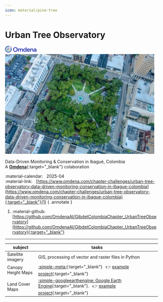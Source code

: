 ```yaml
---
icon: material/pine-tree
---
```


# Urban Tree Observatory
![](../imgs/omdena.png)  
![](../imgs/omdena_urban_tree.jpg)

Data-Driven Monitoring & Conservation in Ibagué, Colombia  
A [__Omdena__](https://www.omdena.com){:target="_blank"} colaboration

:material-calendar: &nbsp; 2025-04  
:material-link:  &nbsp; [https://www.omdena.com/chapter-challenges/urban-tree-observatory-data-driven-monitoring-conservation-in-ibague-colombia](https://www.omdena.com/chapter-challenges/urban-tree-observatory-data-driven-monitoring-conservation-in-ibague-colombia){:target="_blank"}(1)
{ .annotate }

1. :material-github: &nbsp; [https://github.com/OmdenaAI/GibdetColombiaChapter_UrbanTreeObservatory](https://github.com/OmdenaAI/GibdetColombiaChapter_UrbanTreeObservatory){:target="_blank"}

---

|subject|tasks|
|-|-|
|Satellite imagery|GIS, processing of vector and raster files in Python|
|Canopy Height Maps|[:simple-meta:](https://sustainability.atmeta.com/blog/2024/04/22/using-artificial-intelligence-to-map-the-earths-forests/){:target="_blank"} &nbsp; :point_right: [example project](https://mikel-imaz.github.io/projects/notebooks/chm.html){:target="_blank"}|
|Land Cover Maps|[:simple-googleearthengine: Google Earth Engine](https://earthengine.google.com/){:target="_blank"}. &nbsp; :point_right: [example project](https://mikel-imaz.github.io/projects/notebooks/land_cover.html){:target="_blank"}|